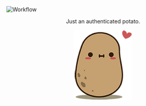 ![Workflow](https://github.com/pierroberto/authenticated-potato/actions/workflows/release.yml/badge.svg
)

<p align="center">
Just an authenticated potato.
</p>
<p align="center">
<img src="./potato.png" width="150px" height="auto"/>
</p>
